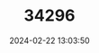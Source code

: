 ---
title: "34296"
category: "Olearia hectorii"
draft: false
date: 2024-02-22 13:03:50
languages:
  English: ["Hectors tree daisy", "Deciduous tree daisy"]
---